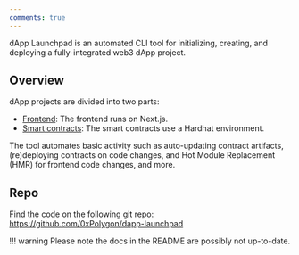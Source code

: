 ```yaml
---
comments: true
---
```


dApp Launchpad is an automated CLI tool for initializing, creating, and deploying a fully-integrated web3 dApp project.

## Overview

dApp projects are divided into two parts:

- [Frontend](frontend.md): The frontend runs on Next.js. 
- [Smart contracts](smart-contracts.md): The smart contracts use a Hardhat environment.

The tool automates basic activity such as auto-updating contract artifacts, (re)deploying contracts on code changes, and Hot Module Replacement (HMR) for frontend code changes, and more.

## Repo

Find the code on the following git repo: https://github.com/0xPolygon/dapp-launchpad

!!! warning
    Please note the docs in the README are possibly not up-to-date.